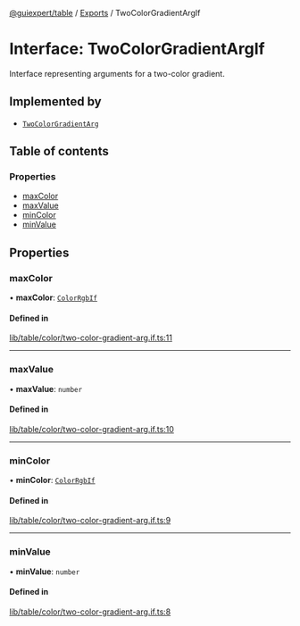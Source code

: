 [@guiexpert/table](../README.md) / [Exports](../modules.md) / TwoColorGradientArgIf

# Interface: TwoColorGradientArgIf

Interface representing arguments for a two-color gradient.

## Implemented by

- [`TwoColorGradientArg`](../classes/TwoColorGradientArg.md)

## Table of contents

### Properties

- [maxColor](TwoColorGradientArgIf.md#maxcolor)
- [maxValue](TwoColorGradientArgIf.md#maxvalue)
- [minColor](TwoColorGradientArgIf.md#mincolor)
- [minValue](TwoColorGradientArgIf.md#minvalue)

## Properties

### maxColor

• **maxColor**: [`ColorRgbIf`](ColorRgbIf.md)

#### Defined in

[lib/table/color/two-color-gradient-arg.if.ts:11](https://github.com/guiexperttable/ge-table/blob/6aaca3c/libs/table/src/lib/table/color/two-color-gradient-arg.if.ts#L11)

___

### maxValue

• **maxValue**: `number`

#### Defined in

[lib/table/color/two-color-gradient-arg.if.ts:10](https://github.com/guiexperttable/ge-table/blob/6aaca3c/libs/table/src/lib/table/color/two-color-gradient-arg.if.ts#L10)

___

### minColor

• **minColor**: [`ColorRgbIf`](ColorRgbIf.md)

#### Defined in

[lib/table/color/two-color-gradient-arg.if.ts:9](https://github.com/guiexperttable/ge-table/blob/6aaca3c/libs/table/src/lib/table/color/two-color-gradient-arg.if.ts#L9)

___

### minValue

• **minValue**: `number`

#### Defined in

[lib/table/color/two-color-gradient-arg.if.ts:8](https://github.com/guiexperttable/ge-table/blob/6aaca3c/libs/table/src/lib/table/color/two-color-gradient-arg.if.ts#L8)
